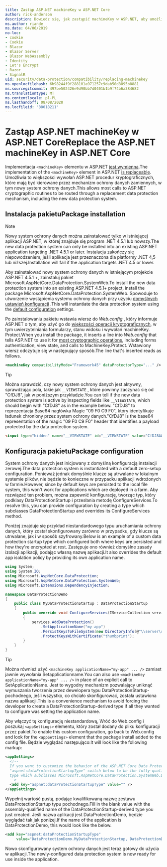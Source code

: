 ```yaml
---
title: Zastąp ASP.NET machineKey w ASP.NET Core
author: rick-anderson
description: Dowiedz się, jak zastąpić machineKey w ASP.NET, aby umożliwić korzystanie z nowego i bezpieczniejszego systemu ochrony danych.
ms.author: riande
ms.date: 04/06/2019
no-loc:
- cookie
- Cookie
- Blazor
- Blazor Server
- Blazor WebAssembly
- Identity
- Let's Encrypt
- Razor
- SignalR
uid: security/data-protection/compatibility/replacing-machinekey
ms.openlocfilehash: 6b98244f9f288101a971257c9dab50d8895b8881
ms.sourcegitcommit: 497be502426e9d90bb7d0401b1b9f74b6a384682
ms.translationtype: MT
ms.contentlocale: pl-PL
ms.lasthandoff: 08/08/2020
ms.locfileid: "88018211"
---
```

# <a name="replace-the-aspnet-machinekey-in-aspnet-core"></a><span data-ttu-id="07a57-103">Zastąp ASP.NET machineKey w ASP.NET Core</span><span class="sxs-lookup"><span data-stu-id="07a57-103">Replace the ASP.NET machineKey in ASP.NET Core</span></span>

<a name="compatibility-replacing-machinekey"></a>

<span data-ttu-id="07a57-104">Implementacja `<machineKey>` elementu w ASP.NET [jest wymienna](https://blogs.msdn.microsoft.com/webdev/2012/10/23/cryptographic-improvements-in-asp-net-4-5-pt-2/).</span><span class="sxs-lookup"><span data-stu-id="07a57-104">The implementation of the `<machineKey>` element in ASP.NET [is replaceable](https://blogs.msdn.microsoft.com/webdev/2012/10/23/cryptographic-improvements-in-asp-net-4-5-pt-2/).</span></span> <span data-ttu-id="07a57-105">Umożliwia to większości wywołań ASP.NET procedur kryptograficznych, które mają być kierowane przez mechanizm ochrony danych zamiennych, w tym nowy system ochrony danych.</span><span class="sxs-lookup"><span data-stu-id="07a57-105">This allows most calls to ASP.NET cryptographic routines to be routed through a replacement data protection mechanism, including the new data protection system.</span></span>

## <a name="package-installation"></a><span data-ttu-id="07a57-106">Instalacja pakietu</span><span class="sxs-lookup"><span data-stu-id="07a57-106">Package installation</span></span>

> [!NOTE]
> <span data-ttu-id="07a57-107">Nowy system ochrony danych można zainstalować tylko w istniejącej aplikacji ASP.NET, w której znajduje się program .NET 4.5.1 lub nowszy.</span><span class="sxs-lookup"><span data-stu-id="07a57-107">The new data protection system can only be installed into an existing ASP.NET application targeting .NET 4.5.1 or later.</span></span> <span data-ttu-id="07a57-108">Instalacja zakończy się niepowodzeniem, jeśli aplikacja jest przeznaczona dla platformy .NET 4,5 lub niższej.</span><span class="sxs-lookup"><span data-stu-id="07a57-108">Installation will fail if the application targets .NET 4.5 or lower.</span></span>

<span data-ttu-id="07a57-109">Aby zainstalować nowy system ochrony danych w istniejącym projekcie ASP.NET 4.5.1 +, zainstaluj pakiet Microsoft.AspNetCore.DataProtection.SystemWeb.</span><span class="sxs-lookup"><span data-stu-id="07a57-109">To install the new data protection system into an existing ASP.NET 4.5.1+ project, install the package Microsoft.AspNetCore.DataProtection.SystemWeb.</span></span> <span data-ttu-id="07a57-110">Spowoduje to utworzenie wystąpienia systemu ochrony danych przy użyciu [domyślnych ustawień konfiguracji](xref:security/data-protection/configuration/default-settings) .</span><span class="sxs-lookup"><span data-stu-id="07a57-110">This will instantiate the data protection system using the [default configuration](xref:security/data-protection/configuration/default-settings) settings.</span></span>

<span data-ttu-id="07a57-111">Po zainstalowaniu pakietu wstawia wiersz do *Web.config* , który informuje ASP.NET o tym, aby użyć go do [większości operacji kryptograficznych](https://blogs.msdn.microsoft.com/webdev/2012/10/23/cryptographic-improvements-in-asp-net-4-5-pt-2/), w tym uwierzytelniania formularzy, stanu widoku i wywołań machineKey. Protect.</span><span class="sxs-lookup"><span data-stu-id="07a57-111">When you install the package, it inserts a line into *Web.config* that tells ASP.NET to use it for [most cryptographic operations](https://blogs.msdn.microsoft.com/webdev/2012/10/23/cryptographic-improvements-in-asp-net-4-5-pt-2/), including forms authentication, view state, and calls to MachineKey.Protect.</span></span> <span data-ttu-id="07a57-112">Wstawiony wiersz odczytuje się w następujący sposób.</span><span class="sxs-lookup"><span data-stu-id="07a57-112">The line that's inserted reads as follows.</span></span>

```xml
<machineKey compatibilityMode="Framework45" dataProtectorType="..." />
```

>[!TIP]
> <span data-ttu-id="07a57-113">Można sprawdzić, czy nowy system ochrony danych jest aktywny, sprawdzając pola, takie jak `__VIEWSTATE` , które powinny zaczynać się od "CfDJ8", jak w poniższym przykładzie.</span><span class="sxs-lookup"><span data-stu-id="07a57-113">You can tell if the new data protection system is active by inspecting fields like `__VIEWSTATE`, which should begin with "CfDJ8" as in the example below.</span></span> <span data-ttu-id="07a57-114">"CfDJ8" to reprezentacja Base64 nagłówka Magic "09 F0 C9 F0", który identyfikuje ładunek chroniony przez system ochrony danych.</span><span class="sxs-lookup"><span data-stu-id="07a57-114">"CfDJ8" is the base64 representation of the magic "09 F0 C9 F0" header that identifies a payload protected by the data protection system.</span></span>

```html
<input type="hidden" name="__VIEWSTATE" id="__VIEWSTATE" value="CfDJ8AWPr2EQPTBGs3L2GCZOpk...">
```

## <a name="package-configuration"></a><span data-ttu-id="07a57-115">Konfiguracja pakietu</span><span class="sxs-lookup"><span data-stu-id="07a57-115">Package configuration</span></span>

<span data-ttu-id="07a57-116">System ochrony danych jest inicjowany z domyślną konfiguracją instalacji zerowej.</span><span class="sxs-lookup"><span data-stu-id="07a57-116">The data protection system is instantiated with a default zero-setup configuration.</span></span> <span data-ttu-id="07a57-117">Ponieważ jednak domyślnie klucze są utrwalane w lokalnym systemie plików, nie będzie to konieczne w przypadku aplikacji wdrożonych w farmie.</span><span class="sxs-lookup"><span data-stu-id="07a57-117">However, since by default keys are persisted to the local file system, this won't work for applications which are deployed in a farm.</span></span> <span data-ttu-id="07a57-118">Aby rozwiązać ten problem, można zapewnić konfigurację, tworząc typ, który podklasy DataProtectionStartup i przesłania metodę ConfigureServices.</span><span class="sxs-lookup"><span data-stu-id="07a57-118">To resolve this, you can provide configuration by creating a type which subclasses DataProtectionStartup and overrides its ConfigureServices method.</span></span>

<span data-ttu-id="07a57-119">Poniżej znajduje się przykład niestandardowego typu uruchamiania ochrony danych, który został skonfigurowany zarówno w przypadku, gdy klucze są utrwalane, jak i w sposób szyfrowany.</span><span class="sxs-lookup"><span data-stu-id="07a57-119">Below is an example of a custom data protection startup type which configured both where keys are persisted and how they're encrypted at rest.</span></span> <span data-ttu-id="07a57-120">Zastępuje ono również domyślne zasady izolacji aplikacji, podając własną nazwę aplikacji.</span><span class="sxs-lookup"><span data-stu-id="07a57-120">It also overrides the default app isolation policy by providing its own application name.</span></span>

```csharp
using System;
using System.IO;
using Microsoft.AspNetCore.DataProtection;
using Microsoft.AspNetCore.DataProtection.SystemWeb;
using Microsoft.Extensions.DependencyInjection;

namespace DataProtectionDemo
{
    public class MyDataProtectionStartup : DataProtectionStartup
    {
        public override void ConfigureServices(IServiceCollection services)
        {
            services.AddDataProtection()
                .SetApplicationName("my-app")
                .PersistKeysToFileSystem(new DirectoryInfo(@"\\server\share\myapp-keys\"))
                .ProtectKeysWithCertificate("thumbprint");
        }
    }
}
```

>[!TIP]
> <span data-ttu-id="07a57-121">Można również użyć `<machineKey applicationName="my-app" ... />` zamiast jawnie wywołania Setapplicationname.</span><span class="sxs-lookup"><span data-stu-id="07a57-121">You can also use `<machineKey applicationName="my-app" ... />` in place of an explicit call to SetApplicationName.</span></span> <span data-ttu-id="07a57-122">Jest to wygodny mechanizm pozwalający uniknąć wymuszania tworzenia przez dewelopera typu DataProtectionStartup-pochodnego, jeśli wszystko, co chciało skonfigurować, została ustawiona nazwa aplikacji.</span><span class="sxs-lookup"><span data-stu-id="07a57-122">This is a convenience mechanism to avoid forcing the developer to create a DataProtectionStartup-derived type if all they wanted to configure was setting the application name.</span></span>

<span data-ttu-id="07a57-123">Aby włączyć tę konfigurację niestandardową, Wróć do Web.config i poszukaj `<appSettings>` elementu, który został dodany do pliku konfiguracji przez pakiet.</span><span class="sxs-lookup"><span data-stu-id="07a57-123">To enable this custom configuration, go back to Web.config and look for the `<appSettings>` element that the package install added to the config file.</span></span> <span data-ttu-id="07a57-124">Będzie wyglądać następująco:</span><span class="sxs-lookup"><span data-stu-id="07a57-124">It will look like the following markup:</span></span>

```xml
<appSettings>
  <!--
  If you want to customize the behavior of the ASP.NET Core Data Protection stack, set the
  "aspnet:dataProtectionStartupType" switch below to be the fully-qualified name of a
  type which subclasses Microsoft.AspNetCore.DataProtection.SystemWeb.DataProtectionStartup.
  -->
  <add key="aspnet:dataProtectionStartupType" value="" />
</appSettings>
```

<span data-ttu-id="07a57-125">Wypełnij wartość pustą, podając kwalifikowaną nazwę zestawu DataProtectionStartup typu pochodnego.</span><span class="sxs-lookup"><span data-stu-id="07a57-125">Fill in the blank value with the assembly-qualified name of the DataProtectionStartup-derived type you just created.</span></span> <span data-ttu-id="07a57-126">Jeśli nazwa aplikacji jest DataProtectionDemo, będzie wyglądać tak jak poniżej.</span><span class="sxs-lookup"><span data-stu-id="07a57-126">If the name of the application is DataProtectionDemo, this would look like the below.</span></span>

```xml
<add key="aspnet:dataProtectionStartupType"
     value="DataProtectionDemo.MyDataProtectionStartup, DataProtectionDemo" />
```

<span data-ttu-id="07a57-127">Nowo skonfigurowany system ochrony danych jest teraz gotowy do użycia w aplikacji.</span><span class="sxs-lookup"><span data-stu-id="07a57-127">The newly-configured data protection system is now ready for use inside the application.</span></span>
